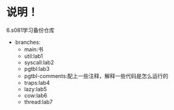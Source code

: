 # 说明！
6.s081学习备份仓库
* branches:
  * main:书
  * util:lab1
  * syscall:lab2
  * pgtbl:lab3
  * pgtbl-comments:配上一些注释，解释一些代码是怎么运行的
  * traps:lab4
  * lazy:lab5
  * cow:lab6
  * thread:lab7